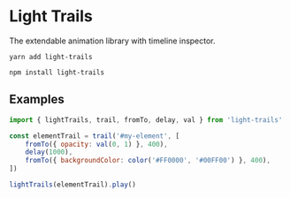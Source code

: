 # Light Trails

The extendable animation library with timeline inspector.

```
yarn add light-trails

npm install light-trails
```

## Examples

```js
import { lightTrails, trail, fromTo, delay, val } from 'light-trails'

const elementTrail = trail('#my-element', [
    fromTo({ opacity: val(0, 1) }, 400),
    delay(1000),
    fromTo({ backgroundColor: color('#FF0000', '#00FF00') }, 400),
])

lightTrails(elementTrail).play()
```

